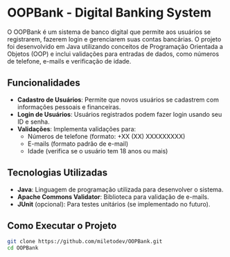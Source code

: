 # OOPBank - Digital Banking System

O OOPBank é um sistema de banco digital que permite aos usuários se registrarem, fazerem login e gerenciarem suas contas bancárias. O projeto foi desenvolvido em Java utilizando conceitos de Programação Orientada a Objetos (OOP) e inclui validações para entradas de dados, como números de telefone, e-mails e verificação de idade.

## Funcionalidades

- **Cadastro de Usuários**: Permite que novos usuários se cadastrem com informações pessoais e financeiras.
- **Login de Usuários**: Usuários registrados podem fazer login usando seu ID e senha.
- **Validações**: Implementa validações para:
  - Números de telefone (formato: +XX (XX) XXXXXXXXX)
  - E-mails (formato padrão de e-mail)
  - Idade (verifica se o usuário tem 18 anos ou mais)

## Tecnologias Utilizadas

- **Java**: Linguagem de programação utilizada para desenvolver o sistema.
- **Apache Commons Validator**: Biblioteca para validação de e-mails.
- **JUnit** (opcional): Para testes unitários (se implementado no futuro).

## Como Executar o Projeto

   ```bash
   git clone https://github.com/miletodev/OOPBank.git
   cd OOPBank
